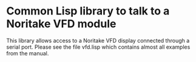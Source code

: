 # Common Lisp library to talk to a Noritake VFD module

This library allows access to a Noritake VFD display connected through
a serial port.  Please see the file vfd.lisp which contains almost all
examples from the manual.
